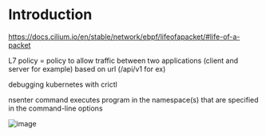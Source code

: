 # Introduction

https://docs.cilium.io/en/stable/network/ebpf/lifeofapacket/#life-of-a-packet

L7 policy = policy to allow traffic between two applications (client and server for example) based on url (/api/v1 for ex) 

debugging kubernetes with crictl

nsenter command executes program in the namespace(s) that are specified in the command-line options

![image](https://github.com/ozendorf/cilium/assets/50991080/d5b5108f-4104-4da7-b97f-2dd78306169e)
